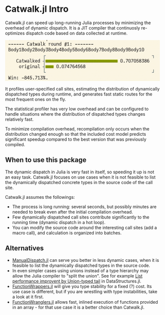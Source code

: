 # Catwalk.jl Intro

Catwalk.jl can speed up long-running Julia processes by minimizing the
overhead of dynamic dispatch. It is a JIT compiler that continuosly
re-optimizes dispatch code based on data collected at runtime.

![Speedup demo](assets/catwalk-speeddemo.gif)

It profiles user-specified call sites, estimating the distribution of
dynamically dispatched types during runtime, and generates fast
static routes for the most frequent ones on the fly.

The statistical profiler has very low overhead and can be configured
to handle situations where the distribution of dispatched types
changes relatively fast.

To minimize compilation overhead, recompilation only occurs when the
distribution changed enough so that the  included cost model predicts
significant speedup compared to the best version that was previously
compiled.

## When to use this package

The dynamic dispatch in Julia is very fast in itself, so speeding it up is not an easy task.
Catwalk.jl focuses on use cases when it is not feasible to list the dynamically dispatched concrete types in the source code of the call site.

Catwalk.jl assumes the followings:

- The process is long running: several seconds, but possibly minutes are needed to break even after the initial compilation overhead.
- Few dynamically dispatched call sites contribute significantly to the running time (dynamic dispatch in a hot loop).
- You can modify the source code around the interesting call sites (add a macro call), and calculation is organized into batches.

## Alternatives

- [ManualDispatch.jl](https://github.com/jlapeyre/ManualDispatch.jl) can serve you better in less dynamic cases, when it is feasible to list the dynamically dispatched types in the source code.
- In even simpler cases using unions instead of a type hierarchy may allow the Julia compiler to "split the union". See for example [List performance improvent by Union-typed tail](https://github.com/JuliaCollections/DataStructures.jl/pull/682/commits/4742228d42ae441f9837e5825feedeb1c013bd99) in DataStructures.jl.
- [FunctionWrappers.jl](https://github.com/yuyichao/FunctionWrappers.jl) will give you type stability for a fixed (?) cost. Its use case is different, but if you are wrestling with type instabilities, take a look at it first.
- [FunctionWranglers.jl](https://github.com/tisztamo/FunctionWranglers.jl) allows fast, inlined execution of functions provided in an array - for that use case it is a better choice than Catwalk.jl.
